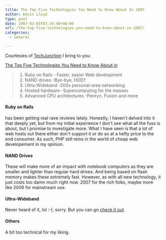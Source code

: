 ```yaml
---
title: The Top Five Technologies You Need to Know About In 2007
author: Kevin Lloyd
type: post
date: 2007-03-05T03:34:40+00:00
url: /the-top-five-technologies-you-need-to-know-about-in-2007/
categories:
  - General

---
```

Courtesies of [TechJunction][1] I bring to you:

[The Top Five Technologies You Need to Know About in][2]

>   1. Ruby on Rails - Faster, easier Web development
>   2. NAND drives -Bye-bye, HDD?
>   3. Ultra-Wideband -200x personal-area networking
>   4. Hosted hardware -Supercomputing for the masses
>   5. Advanced CPU architectures -Penryn, Fusion and more

#### Ruby on Rails

has been getting real rave reviews lately. Honestly, I haven't delved into it that deeply yet, but from my initial experience I don't see what all the fuss is about, but I promise to investigate more. What I have seen is that a lot of web hosts out there either don't support it or do so at a hefty price to the end consumer. As such, PHP still reins in the world of cheap web developement in my opinion.

#### NAND Drives

These will make more of an impact with notebook computers as they are smaller and lighter than regular hard drives. And being based on flash memory makes these extremely fast. However, as with all new technology, it just costs too damn much right now. 2007 for the rich folks, maybe more like 2008 for mainstream use.

#### Ultra-Wideband

Never heard of it, lol :-), sorry. But you can go [check it out][3].

#### Others

A bit too technical for my liking.

 [1]: http://eequalsmcsquare.com/technews
 [2]: http://eequalsmcsquare.com/technews/2007/03/04/the-top-five-technologies-you-need-to-know-about-in-07-part-1/
 [3]: http://en.wikipedia.org/wiki/Ultra-wideband